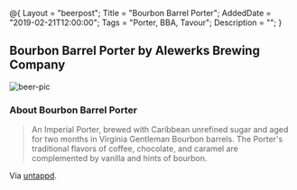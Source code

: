 @{ 
 Layout = "beerpost"; 
 Title = "Bourbon Barrel Porter"; 
 AddedDate = "2019-02-21T12:00:00"; 
 Tags = "Porter, BBA, Tavour"; 
 Description = ""; 
 } 
 

## Bourbon Barrel Porter by Alewerks Brewing Company

![beer-pic]

### About Bourbon Barrel Porter

> An Imperial Porter, brewed with Caribbean unrefined sugar and aged for two months in Virginia Gentleman Bourbon barrels. The Porter's traditional flavors of coffee, chocolate, and caramel are complemented by vanilla and hints of bourbon.

Via [untappd][untappd-url].

[untappd-url]: <https://untappd.com/b/alewerks-brewing-company-bourbon-barrel-porter/18350>
[beer-pic]: https://jasonpowley.com/assets/img/2019-02-21-bourbon-barrel-porter.jpeg "Bourbon Barrel Porter by Alewerks Brewing Company"
